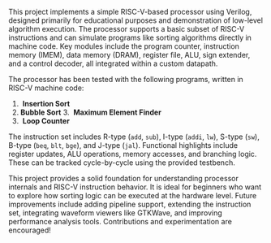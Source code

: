 
This project implements a simple RISC-V-based processor using Verilog, designed primarily for educational purposes and demonstration of low-level algorithm execution. The processor supports a basic subset of RISC-V instructions and can simulate programs like sorting algorithms directly in machine code. Key modules include the program counter, instruction memory (IMEM), data memory (DRAM), register file, ALU, sign extender, and a control decoder, all integrated within a custom datapath.

The processor has been tested with the following programs, written in RISC-V machine code:

1.  **Insertion Sort**
2.  **Bubble Sort**
3.  **Maximum Element Finder**
4.  **Loop Counter**

The instruction set includes R-type (`add`, `sub`), I-type (`addi`, `lw`), S-type (`sw`), B-type (`beq`, `blt`, `bge`), and J-type (`jal`). Functional highlights include register updates, ALU operations, memory accesses, and branching logic. These can be tracked cycle-by-cycle using the provided testbench.

This project provides a solid foundation for understanding processor internals and RISC-V instruction behavior. It is ideal for beginners who want to explore how sorting logic can be executed at the hardware level. Future improvements include adding pipeline support, extending the instruction set, integrating waveform viewers like GTKWave, and improving performance analysis tools. Contributions and experimentation are encouraged! 
